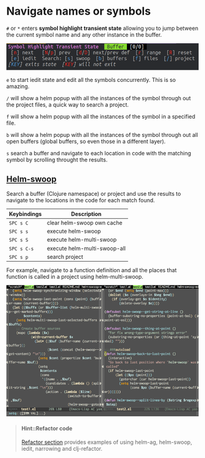 # Navigate names or symbols

`#` or `*` enters **symbol highlight transient state** allowing you to jump between the current symbol name and any other instance in the buffer.

[![Spacemacs Vim Normal - Symbol highlight transient state](/images/spacemacs-vim-normal-symbol-highlight-transient-state.png)](/images/spacemacs-vim-normal-symbol-highlight-transient-state.png)

`e` to start iedit state and edit all the symbols concurrently.  This is so amazing.

`/` will show a helm popup with all the instances of the symbol through out the project files, a quick way to search a project.


`f` will show a helm popup with all the instances of the symbol in a specified file.

`b` will show a helm popup with all the instances of the symbol through out all open buffers (global buffers, so even those in a different layer).

`s` search a buffer and navigate to each location in code with the matching symbol by scrolling throught the results.

## [Helm-swoop](https://develop.spacemacs.org/layers/+completion/helm/README.html#helm-swoop)

Search a buffer (Clojure namespace) or project and use the results to navigate to the locations in the code for each match found.

| Keybindings | Description                  |
|-------------|------------------------------|
| `SPC s C`   | clear helm-swoop own cache   |
| `SPC s s`   | execute helm-swoop           |
| `SPC s S`   | execute helm-multi-swoop     |
| `SPC s C-s` | execute helm-multi-swoop-all |
| `SPC s p`   | search project               |

For example, navigate to a function definition and all the places that function is called in a project using helm-multi-swoop.

![Helm multi-swoop](https://raw.githubusercontent.com/ShingoFukuyama/images/master/helm-multi-swoop.gif)

> #### Hint::Refactor code
> [Refactor section](/refactor/) provides examples of using helm-ag, helm-swoop, iedit, narrowing and clj-refactor.
